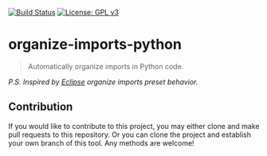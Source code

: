 [![Build Status](https://travis-ci.com/jcs-elpa/organize-imports-python.svg?branch=master)](https://travis-ci.com/jcs-elpa/organize-imports-python)
[![License: GPL v3](https://img.shields.io/badge/License-GPL%20v3-blue.svg)](https://www.gnu.org/licenses/gpl-3.0)

# organize-imports-python
> Automatically organize imports in Python code.

*P.S. Inspired by [Eclipse](https://www.eclipse.org/) organize imports preset behavior.*

## Contribution

If you would like to contribute to this project, you may either 
clone and make pull requests to this repository. Or you can 
clone the project and establish your own branch of this tool. 
Any methods are welcome!
